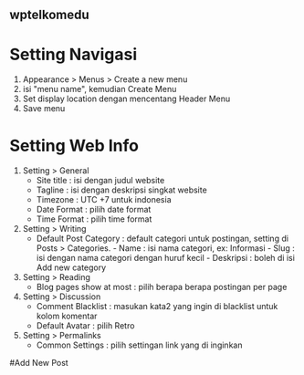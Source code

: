## wptelkomedu

# Setting Navigasi
1. Appearance > Menus > Create a new menu
2. isi "menu name", kemudian Create Menu
3. Set display location dengan mencentang Header Menu
4. Save menu

# Setting Web Info
1. Setting > General
    - Site title    : isi dengan judul website
    - Tagline       : isi dengan deskripsi singkat website
    - Timezone      : UTC +7 untuk indonesia
    - Date Format   : pilih date format
    - Time Format   : pilih time format
2. Setting > Writing
    - Default Post Category : default categori untuk postingan, setting di Posts > Categories.
                            - Name : isi nama categori, ex: Informasi
                            - Slug : isi dengan nama categori dengan huruf kecil
                            - Deskripsi : boleh di isi
                            Add new category
3. Setting > Reading
    - Blog pages show at most   : pilih berapa berapa postingan per page
4. Setting > Discussion
    - Comment Blacklist : masukan kata2 yang ingin di blacklist untuk kolom komentar
    - Default Avatar    : pilih Retro
5. Setting > Permalinks
    - Common Settings   : pilih settingan link yang di inginkan

#Add New Post

